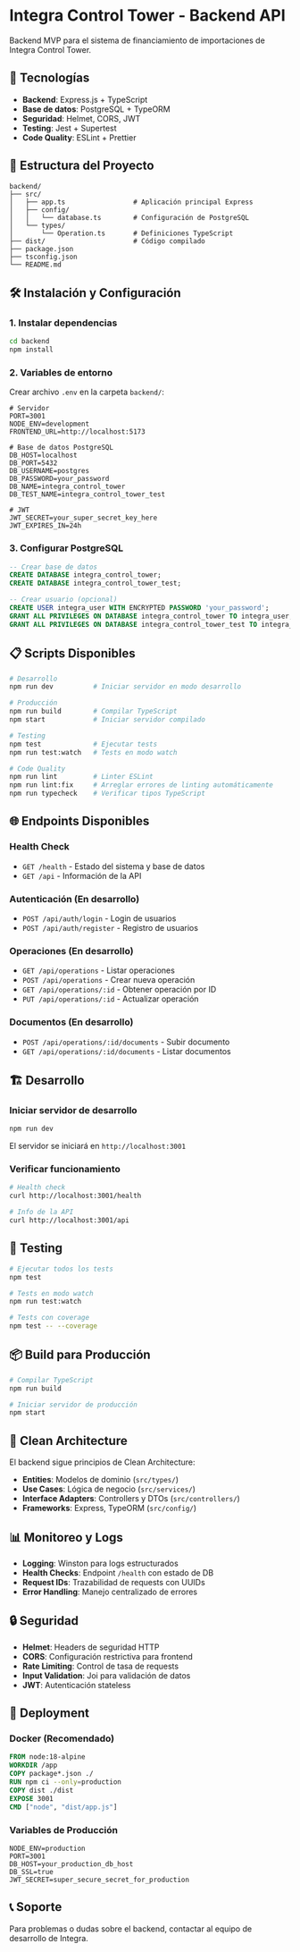 # Integra Control Tower - Backend API

Backend MVP para el sistema de financiamiento de importaciones de Integra Control Tower.

## 🚀 Tecnologías

- **Backend**: Express.js + TypeScript
- **Base de datos**: PostgreSQL + TypeORM
- **Seguridad**: Helmet, CORS, JWT
- **Testing**: Jest + Supertest
- **Code Quality**: ESLint + Prettier

## 📁 Estructura del Proyecto

```
backend/
├── src/
│   ├── app.ts                 # Aplicación principal Express
│   ├── config/
│   │   └── database.ts        # Configuración de PostgreSQL
│   └── types/
│       └── Operation.ts       # Definiciones TypeScript
├── dist/                      # Código compilado
├── package.json
├── tsconfig.json
└── README.md
```

## 🛠️ Instalación y Configuración

### 1. Instalar dependencias
```bash
cd backend
npm install
```

### 2. Variables de entorno
Crear archivo `.env` en la carpeta `backend/`:

```env
# Servidor
PORT=3001
NODE_ENV=development
FRONTEND_URL=http://localhost:5173

# Base de datos PostgreSQL
DB_HOST=localhost
DB_PORT=5432
DB_USERNAME=postgres
DB_PASSWORD=your_password
DB_NAME=integra_control_tower
DB_TEST_NAME=integra_control_tower_test

# JWT
JWT_SECRET=your_super_secret_key_here
JWT_EXPIRES_IN=24h
```

### 3. Configurar PostgreSQL
```sql
-- Crear base de datos
CREATE DATABASE integra_control_tower;
CREATE DATABASE integra_control_tower_test;

-- Crear usuario (opcional)
CREATE USER integra_user WITH ENCRYPTED PASSWORD 'your_password';
GRANT ALL PRIVILEGES ON DATABASE integra_control_tower TO integra_user;
GRANT ALL PRIVILEGES ON DATABASE integra_control_tower_test TO integra_user;
```

## 📋 Scripts Disponibles

```bash
# Desarrollo
npm run dev          # Iniciar servidor en modo desarrollo

# Producción
npm run build        # Compilar TypeScript
npm start            # Iniciar servidor compilado

# Testing
npm test             # Ejecutar tests
npm run test:watch   # Tests en modo watch

# Code Quality
npm run lint         # Linter ESLint
npm run lint:fix     # Arreglar errores de linting automáticamente
npm run typecheck    # Verificar tipos TypeScript
```

## 🌐 Endpoints Disponibles

### Health Check
- `GET /health` - Estado del sistema y base de datos
- `GET /api` - Información de la API

### Autenticación (En desarrollo)
- `POST /api/auth/login` - Login de usuarios
- `POST /api/auth/register` - Registro de usuarios

### Operaciones (En desarrollo)  
- `GET /api/operations` - Listar operaciones
- `POST /api/operations` - Crear nueva operación
- `GET /api/operations/:id` - Obtener operación por ID
- `PUT /api/operations/:id` - Actualizar operación

### Documentos (En desarrollo)
- `POST /api/operations/:id/documents` - Subir documento
- `GET /api/operations/:id/documents` - Listar documentos

## 🏗️ Desarrollo

### Iniciar servidor de desarrollo
```bash
npm run dev
```

El servidor se iniciará en `http://localhost:3001`

### Verificar funcionamiento
```bash
# Health check
curl http://localhost:3001/health

# Info de la API
curl http://localhost:3001/api
```

## 🧪 Testing

```bash
# Ejecutar todos los tests
npm test

# Tests en modo watch
npm run test:watch

# Tests con coverage
npm test -- --coverage
```

## 📦 Build para Producción

```bash
# Compilar TypeScript
npm run build

# Iniciar servidor de producción
npm start
```

## 🔧 Clean Architecture

El backend sigue principios de Clean Architecture:

- **Entities**: Modelos de dominio (`src/types/`)
- **Use Cases**: Lógica de negocio (`src/services/`)
- **Interface Adapters**: Controllers y DTOs (`src/controllers/`)
- **Frameworks**: Express, TypeORM (`src/config/`)

## 📊 Monitoreo y Logs

- **Logging**: Winston para logs estructurados
- **Health Checks**: Endpoint `/health` con estado de DB
- **Request IDs**: Trazabilidad de requests con UUIDs
- **Error Handling**: Manejo centralizado de errores

## 🔒 Seguridad

- **Helmet**: Headers de seguridad HTTP
- **CORS**: Configuración restrictiva para frontend
- **Rate Limiting**: Control de tasa de requests
- **Input Validation**: Joi para validación de datos
- **JWT**: Autenticación stateless

## 🚀 Deployment

### Docker (Recomendado)
```dockerfile
FROM node:18-alpine
WORKDIR /app
COPY package*.json ./
RUN npm ci --only=production
COPY dist ./dist
EXPOSE 3001
CMD ["node", "dist/app.js"]
```

### Variables de Producción
```env
NODE_ENV=production
PORT=3001
DB_HOST=your_production_db_host
DB_SSL=true
JWT_SECRET=super_secure_secret_for_production
```

## 📞 Soporte

Para problemas o dudas sobre el backend, contactar al equipo de desarrollo de Integra.